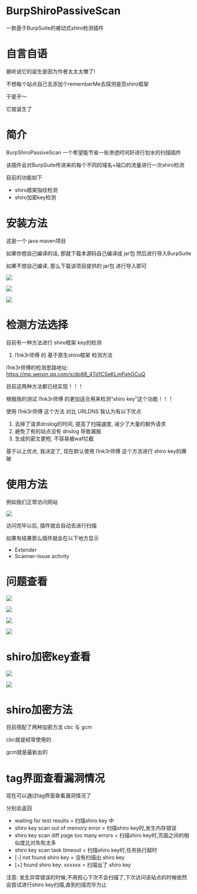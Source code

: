 # BurpShiroPassiveScan
一款基于BurpSuite的被动式shiro检测插件

# 自言自语
据听说它的诞生是因为作者太太太懒了!

不想每个站点自己去添加个rememberMe去探测是否shiro框架

于是乎～

它就诞生了

# 简介
BurpShiroPassiveScan 一个希望能节省一些渗透时间好进行划水的扫描插件

该插件会对BurpSuite传进来的每个不同的域名+端口的流量进行一次shiro检测

目前的功能如下
- shiro框架指纹检测
- shiro加密key检测

# 安装方法
这是一个 java maven项目

如果你想自己编译的话, 那就下载本源码自己编译成 jar包 然后进行导入BurpSuite

如果不想自己编译, 那么下载该项目提供的 jar包 进行导入即可

![](./Docs/images/1.png)

![](./Docs/images/2.png)

![](./Docs/images/3.png)

# 检测方法选择

目前有一种方法进行 shiro框架 key的检测

1. l1nk3r师傅 的 基于原生shiro框架 检测方法

l1nk3r师傅的检测思路地址: https://mp.weixin.qq.com/s/do88_4Td1CSeKLmFqhGCuQ

目前这两种方法都已经实现！！！

根据我的测试 l1nk3r师傅 的更加适合用来检测“shiro key”这个功能！！！

使用 l1nk3r师傅 这个方法 对比 URLDNS 我认为有以下优点

1. 去掉了请求dnslog的时间, 提高了扫描速度, 减少了大量的额外请求
2. 避免了有的站点没有 dnslog 导致漏报
3. 生成的密文更短, 不容易被waf拦截

基于以上优点, 我决定了, 现在默认使用 l1nk3r师傅 这个方法进行 shiro key的爆破

# 使用方法
例如我们正常访问网站

![](./Docs/images/4.png)

访问完毕以后, 插件就会自动去进行扫描

如果有结果那么插件就会在以下地方显示
- Extender
- Scanner-Issue activity

# 问题查看

![](./Docs/images/5.png)

![](./Docs/images/6.png)

![](./Docs/images/7.png)

![](./Docs/images/8.png)

# shiro加密key查看
![](./Docs/images/7.png)

![](./Docs/images/8.png)

# shiro加密方法
目前搭配了两种加密方法 cbc 与 gcm 

cbc就是经常使用的

gcm就是最新出的

# tag界面查看漏洞情况

现在可以通过tag界面查看漏洞情况了

分别会返回

- waiting for test results = 扫描shiro key 中
- shiro key scan out of memory error = 扫描shiro key时,发生内存错误
- shiro key scan diff page too many errors = 扫描shiro key时,页面之间的相似度比对失败太多
- shiro key scan task timeout = 扫描shiro key时,任务执行超时
- [-] not found shiro key = 没有扫描出 shiro key
- [+] found shiro key: xxxxxx = 扫描出了 shiro key

注意: 发生异常错误的时候,不用担心下次不会扫描了,下次访问该站点的时候依然会尝试进行shiro key扫描,直到扫描完毕为止
